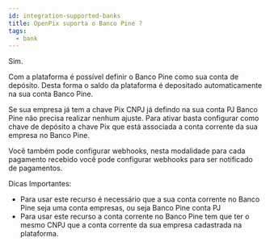 ```yaml
---
id: integration-supported-banks
title: OpenPix suporta o Banco Pine ?
tags:
  - bank
---
```


Sim.

Com a plataforma é possível definir o Banco Pine como sua conta de depósito. Desta forma o saldo da plataforma é depositado automaticamente na sua conta Banco Pine.

Se sua empresa já tem a chave Pix CNPJ já defindo na sua conta PJ Banco Pine não precisa realizar nenhum ajuste. Para ativar basta configurar como chave de depósito a chave Pix que está associada a conta corrente da sua empresa no Banco Pine.

Você também pode configurar webhooks, nesta modalidade para cada pagamento recebido você pode configurar webhooks para ser notificado de pagamentos.

Dicas Importantes:

- Para usar este recurso é necessário que a sua conta corrente no Banco Pine seja uma conta empresas, ou seja Banco Pine conta PJ
- Para usar este recurso a conta corrente no Banco Pine tem que ter o mesmo CNPJ que a conta corrente da sua empresa cadastrada na plataforma.
